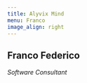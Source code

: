 ```yaml
---
title: Alyvix Mind
menu: Franco
image_align: right
---
```


## **Franco** Federico
*Software Consultant*

<a href="https://de.linkedin.com/in/%F0%9F%9A%80-franco-federico-b361b49" target="_blank"><i class="fa fa-linkedin-square fa-3x"></i></a>
